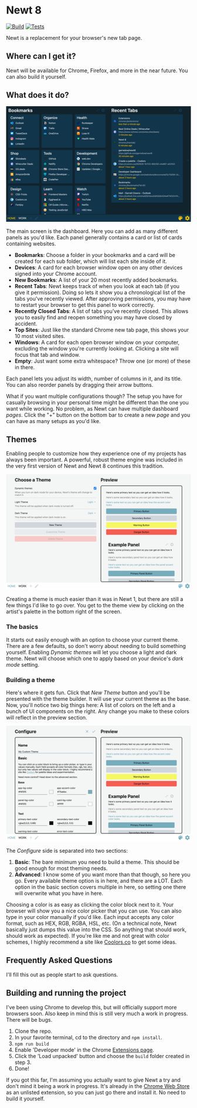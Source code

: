 # Newt 8

[![Build](https://github.com/garredow/newt8/actions/workflows/build.yml/badge.svg)](https://github.com/garredow/newt8/actions/workflows/build.yml) [![Tests](https://github.com/garredow/newt8/actions/workflows/test.yml/badge.svg)](https://github.com/garredow/newt8/actions/workflows/test.yml)

Newt is a replacement for your browser's new tab page.

## Where can I get it?

Newt will be available for Chrome, Firefox, and more in the near future. You can also build it yourself.

## What does it do?

![Dashboard view](/screenshots/dashboard1.png?raw=true)

The main screen is the dashboard. Here you can add as many different panels as you'd like. Each panel generally contains a card or list of cards containing websites.

- **Bookmarks**: Choose a folder in your bookmarks and a card will be created for each sub folder, which will list each site inside of it.
- **Devices**: A card for each browser window open on any other devices signed into your Chrome account.
- **New Bookmarks**: A list of your 20 most recently added bookmarks.
- **Recent Tabs**: Newt keeps track of when you look at each tab (if you give it permission). Doing so lets it show you a chronological list of the tabs you've recently viewed. After approving permissions, you may have to restart your browser to get this panel to work correctly.
- **Recently Closed Tabs**: A list of tabs you've recently closed. This allows you to easily find and reopen something you may have closed by accident.
- **Top Sites**: Just like the standard Chrome new tab page, this shows your 10 most visited sites.
- **Windows**: A card for each open browser window on your computer, excluding the window you're currently looking at. Clicking a site will focus that tab and window.
- **Empty**: Just want some extra whitespace? Throw one (or more) of these in there.

Each panel lets you adjust its width, number of columns in it, and its title. You can also reorder panels by dragging their arrow buttons.

What if you want multiple configurations though? The setup you have for casually browsing in your personal time might be different than the one you want while working. No problem, as Newt can have multiple dashboard _pages_. Click the "+" button on the bottom bar to create a new _page_ and you can have as many setups as you'd like.

## Themes

Enabling people to customize how they experience one of my projects has always been important. A powerful, robust theme engine was included in the very first version of Newt and Newt 8 continues this tradition.

![Themes view](/screenshots/themes1.png?raw=true)

Creating a theme is much easier than it was in Newt 1, but there are still a few things I'd like to go over. You get to the theme view by clicking on the artist's palette in the bottom right of the screen.

### The basics

It starts out easily enough with an option to choose your current theme. There are a few defaults, so don't worry about needing to build something yourself. Enabling _Dynamic themes_ will let you choose a light and dark theme. Newt will choose which one to apply based on your device's _dark mode_ setting.

### Building a theme

Here's where it gets fun. Click that _New Theme_ button and you'll be presented with the theme builder. It will use your current theme as the base. Now, you'll notice two big things here: A list of colors on the left and a bunch of UI components on the right. Any change you make to these colors will reflect in the preview section.

![Theme builder view](/screenshots/theme-builder.png?raw=true)

The _Configure_ side is separated into two sections:

1. **Basic**: The bare minimum you need to build a theme. This should be good enough for most theming needs.
2. **Advanced**: I know some of you want more than that though, so here you go. Every available theme option is in here, and there are a LOT. Each option in the basic section covers multiple in here, so setting one there will overwrite what you have in here.

Choosing a color is as easy as clicking the color block next to it. Your browser will show you a nice color picker that you can use. You can also type in your color manually if you'd like. Each input accepts any color format, such as HEX, RGB, RGBA, HSL, etc. (On a technical note, Newt basically just dumps this value into the CSS. So anything that should work, should work as expected). If you're like me and not great with color schemes, I highly recommend a site like [Coolors.co](https://coolors.co/) to get some ideas.

## Frequently Asked Questions

I'll fill this out as people start to ask questions.

## Building and running the project

I've been using Chrome to develop this, but will officially support more browsers soon. Also keep in mind this is still very much a work in progress. There will be bugs.

1. Clone the repo.
2. In your favorite terminal, cd to the directory and `npm install`.
3. `npm run build`
4. Enable 'Developer mode' in the Chrome [Extensions page](chrome://extensions/).
5. Click the 'Load unpacked' button and choose the `build` folder created in step 3.
6. Done!

If you got this far, I'm assuming you actually want to give Newt a try and don't mind it being a work in progress. It's already in the [Chrome Web Store](https://chrome.google.com/webstore/detail/newt-a-better-new-tab/mmkiihpjlhniddmelfelebdkccpfjcpp) as an unlisted extension, so you can just go there and install it. No need to build it yourself.
